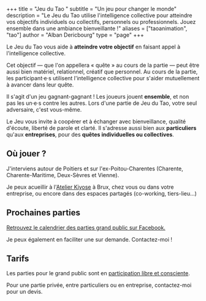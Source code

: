 +++
title = "Jeu du Tao "
subtitle = "Un jeu pour changer le monde"
description = "Le Jeu du Tao utilise l'intelligence collective pour atteindre vos objectifs individuels ou collectifs, personnels ou professionnels. Jouez ensemble dans une ambiance bienveillante !"
aliases = ["taoanimation", "tao"]
author = "Alban Dericbourg"
type = "page"
+++

Le Jeu du Tao vous aide à **atteindre votre objectif** en faisant appel à l'intelligence collective.

Cet objectif — que l'on appellera « quête » au cours de la partie — peut être aussi bien matériel, relationnel, créatif que personnel. Au cours de la partie, les participant·e·s utilisent l'intelligence collective pour s'aider mutuellement à avancer dans leur quête.

Il s'agit d'un jeu gagnant-gagnant ! Les joueurs jouent **ensemble**, et non pas les un·e·s contre les autres. Lors d'une partie de Jeu du Tao, votre seul adversaire, c'est vous-même.

Le Jeu vous invite à coopérer et à échanger avec bienveillance, qualité d'écoute, liberté de parole et clarté. Il s'adresse aussi bien aux **particuliers** qu'aux **entreprises**, pour des **quêtes individuelles ou collectives**.

## Où jouer ?

J'interviens autour de Poitiers et sur l'ex-Poitou-Charentes (Charente, Charente-Maritime, Deux-Sèvres et Vienne).

Je peux acueillir à l'[Atelier Kiyose](https://www.latelierkiyose.fr/) à Brux, chez vous ou dans votre entreprise, ou encore dans des espaces partagés (co-working, tiers-lieu...)

## Prochaines parties

[Retrouvez le calendrier des parties grand public sur Facebook.](https://www.facebook.com/adcoop.alban.dericbourg/events)

Je peux également en faciliter une sur demande. Contactez-moi !

## Tarifs

Les parties pour le grand public sont en [participation libre et consciente](https://www.participation-consciente.info/).

Pour une partie privée, entre particuliers ou en entreprise, contactez-moi pour un devis.

